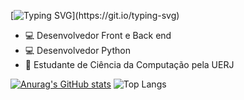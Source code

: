 [![Typing SVG](https://readme-typing-svg.demolab.com?font=Fira+Code&pause=100&width=435&lines=Ol%C3%A1!!!;Boas+vindas!)](https://git.io/typing-svg)


- 💻 Desenvolvedor Front e Back end
- 💻 Desenvolvedor Python
- 🌱 Estudante de Ciência da Computação pela UERJ


 <div style="float: center;">
  <a href="https://github.com/pedrograngeiro">
  
  [![Anurag's GitHub stats](https://github-readme-stats.vercel.app/api?username=pedrograngeiro)](https://github.com/anuraghazra/github-readme-stats)
  ![Top Langs](https://github-readme-stats.vercel.app/api/top-langs/?username=pedrograngeiro&hide_progress=true)
</div>

